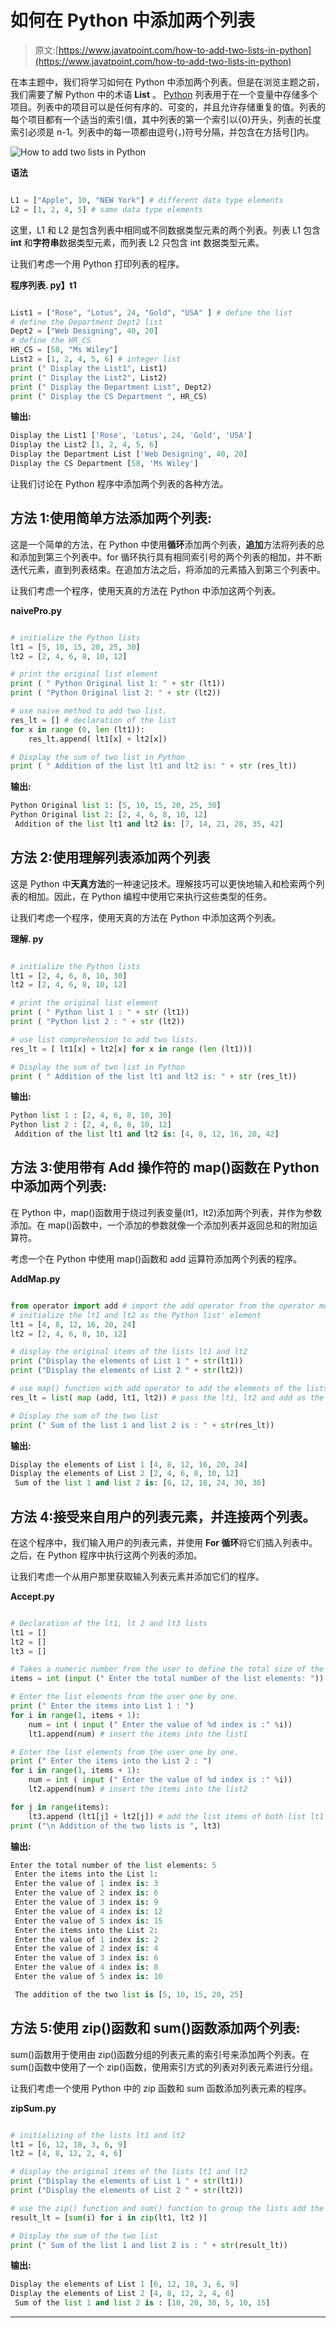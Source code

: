 # 如何在 Python 中添加两个列表

> 原文:[https://www.javatpoint.com/how-to-add-two-lists-in-python](https://www.javatpoint.com/how-to-add-two-lists-in-python)

在本主题中，我们将学习如何在 Python 中添加两个列表。但是在浏览主题之前，我们需要了解 Python 中的术语 **List** 。 [Python](https://www.javatpoint.com/python-tutorial) 列表用于在一个变量中存储多个项目。列表中的项目可以是任何有序的、可变的，并且允许存储重复的值。列表的每个项目都有一个适当的索引值，其中列表的第一个索引以{0}开头，列表的长度索引必须是 n-1。列表中的每一项都由逗号(，)符号分隔，并包含在方括号[]内。

![How to add two lists in Python](img/ad6272032479487fc914eda30146b946.png)

**语法**

```py

L1 = ["Apple", 10, "NEW York"] # different data type elements
L2 = [1, 2, 4, 5] # same data type elements

```

这里，L1 和 L2 是包含列表中相同或不同数据类型元素的两个列表。列表 L1 包含 **int** 和**字符串**数据类型元素，而列表 L2 只包含 int 数据类型元素。

让我们考虑一个用 Python 打印列表的程序。

**程序列表. py】t1**

```py

List1 = ["Rose", "Lotus", 24, "Gold", "USA" ] # define the list
# define the Department Dept2 list
Dept2 = ["Web Designing", 40, 20]
# define the HR_CS
HR_CS = [58, "Ms Wiley"]
List2 = [1, 2, 4, 5, 6] # integer list
print (" Display the List1", List1)
print (" Display the List2", List2)
print (" Display the Department List", Dept2)
print (" Display the CS Department ", HR_CS)

```

**输出:**

```py
Display the List1 ['Rose', 'Lotus', 24, 'Gold', 'USA']
Display the List2 [1, 2, 4, 5, 6]
Display the Department List ['Web Designing', 40, 20]
Display the CS Department [58, 'Ms Wiley']

```

让我们讨论在 Python 程序中添加两个列表的各种方法。

## 方法 1:使用简单方法添加两个列表:

这是一个简单的方法，在 Python 中使用**循环**添加两个列表，**追加**方法将列表的总和添加到第三个列表中。for 循环执行具有相同索引号的两个列表的相加，并不断迭代元素，直到列表结束。在追加方法之后，将添加的元素插入到第三个列表中。

让我们考虑一个程序，使用天真的方法在 Python 中添加这两个列表。

**naivePro.py**

```py

# initialize the Python lists
lt1 = [5, 10, 15, 20, 25, 30]
lt2 = [2, 4, 6, 8, 10, 12]

# print the original list element
print ( " Python Original list 1: " + str (lt1))
print ( "Python Original list 2: " + str (lt2))

# use naive method to add two list.
res_lt = [] # declaration of the list
for x in range (0, len (lt1)):
    res_lt.append( lt1[x] + lt2[x])

# Display the sum of two list in Python
print ( " Addition of the list lt1 and lt2 is: " + str (res_lt))

```

**输出:**

```py
Python Original list 1: [5, 10, 15, 20, 25, 30]
Python Original list 2: [2, 4, 6, 8, 10, 12]
 Addition of the list lt1 and lt2 is: [7, 14, 21, 28, 35, 42]

```

## 方法 2:使用理解列表添加两个列表

这是 Python 中**天真方法**的一种速记技术。理解技巧可以更快地输入和检索两个列表的相加。因此，在 Python 编程中使用它来执行这些类型的任务。

让我们考虑一个程序，使用天真的方法在 Python 中添加这两个列表。

**理解. py**

```py

# initialize the Python lists
lt1 = [2, 4, 6, 8, 10, 30]
lt2 = [2, 4, 6, 8, 10, 12]

# print the original list element
print ( " Python list 1 : " + str (lt1))
print ( "Python list 2 : " + str (lt2))

# use list comprehension to add two lists.
res_lt = [ lt1[x] + lt2[x] for x in range (len (lt1))]

# Display the sum of two list in Python
print ( " Addition of the list lt1 and lt2 is: " + str (res_lt))    

```

**输出:**

```py
Python list 1 : [2, 4, 6, 8, 10, 30]
Python list 2 : [2, 4, 6, 8, 10, 12]
 Addition of the list lt1 and lt2 is: [4, 8, 12, 16, 20, 42]

```

## 方法 3:使用带有 Add 操作符的 map()函数在 Python 中添加两个列表:

在 Python 中，map()函数用于绕过列表变量(lt1，lt2)添加两个列表，并作为参数添加。在 map()函数中，一个添加的参数就像一个添加列表并返回总和的附加运算符。

考虑一个在 Python 中使用 map()函数和 add 运算符添加两个列表的程序。

**AddMap.py**

```py

from operator import add # import the add operator from the operator module
# initialize the lt1 and lt2 as the Python list' element
lt1 = [4, 8, 12, 16, 20, 24]
lt2 = [2, 4, 6, 8, 10, 12]

# display the original items of the lists lt1 and lt2
print ("Display the elements of List 1 " + str(lt1))
print ("Display the elements of List 2 " + str(lt2))

# use map() function with add operator to add the elements of the lists lt1 and lt2
res_lt = list( map (add, lt1, lt2)) # pass the lt1, lt2 and add as the parameters

# Display the sum of the two list
print (" Sum of the list 1 and list 2 is : " + str(res_lt))

```

**输出:**

```py
Display the elements of List 1 [4, 8, 12, 16, 20, 24]
Display the elements of List 2 [2, 4, 6, 8, 10, 12]
 Sum of the list 1 and list 2 is: [6, 12, 18, 24, 30, 36]

```

## 方法 4:接受来自用户的列表元素，并连接两个列表。

在这个程序中，我们输入用户的列表元素，并使用 **For 循环**将它们插入列表中。之后，在 Python 程序中执行这两个列表的添加。

让我们考虑一个从用户那里获取输入列表元素并添加它们的程序。

**Accept.py**

```py

# Declaration of the lt1, lt 2 and lt3 lists
lt1 = []
lt2 = []
lt3 = []

# Takes a numeric number from the user to define the total size of the list
items = int (input (" Enter the total number of the list elements: "))

# Enter the list elements from the user one by one.
print (" Enter the items into List 1 : ")
for i in range(1, items + 1):
    num = int ( input (" Enter the value of %d index is :" %i))
    lt1.append(num) # insert the items into the list1

# Enter the list elements from the user one by one.
print (" Enter the items into the List 2 : ")
for i in range(1, items + 1):
    num = int ( input (" Enter the value of %d index is :" %i))
    lt2.append(num) # insert the items into the list2

for j in range(items):
    lt3.append (lt1[j] + lt2[j]) # add the list items of both list lt1 and lt2 into the lt3   
print ("\n Addition of the two lists is ", lt3)

```

**输出:**

```py
Enter the total number of the list elements: 5
 Enter the items into the List 1:
 Enter the value of 1 index is: 3
 Enter the value of 2 index is: 6
 Enter the value of 3 index is: 9
 Enter the value of 4 index is: 12
 Enter the value of 5 index is: 15
 Enter the items into the List 2:
 Enter the value of 1 index is: 2
 Enter the value of 2 index is: 4
 Enter the value of 3 index is: 6
 Enter the value of 4 index is: 8
 Enter the value of 5 index is: 10

 The addition of the two list is [5, 10, 15, 20, 25]

```

## 方法 5:使用 zip()函数和 sum()函数添加两个列表:

sum()函数用于使用由 zip()函数分组的列表元素的索引号来添加两个列表。在 sum()函数中使用了一个 zip()函数，使用索引方式的列表对列表元素进行分组。

让我们考虑一个使用 Python 中的 zip 函数和 sum 函数添加列表元素的程序。

**zipSum.py**

```py

# initializing of the lists lt1 and lt2
lt1 = [6, 12, 18, 3, 6, 9]
lt2 = [4, 8, 12, 2, 4, 6]

# display the original items of the lists lt1 and lt2
print ("Display the elements of List 1 " + str(lt1))
print ("Display the elements of List 2 " + str(lt2))

# use the zip() function and sum() function to group the lists add the lists' lt1 and lt2 with index #wise. 
result_lt = [sum(i) for i in zip(lt1, lt2 )]

# Display the sum of the two list
print (" Sum of the list 1 and list 2 is : " + str(result_lt))

```

**输出:**

```py
Display the elements of List 1 [6, 12, 18, 3, 6, 9]
Display the elements of List 2 [4, 8, 12, 2, 4, 6]
 Sum of the list 1 and list 2 is : [10, 20, 30, 5, 10, 15]

```

* * *